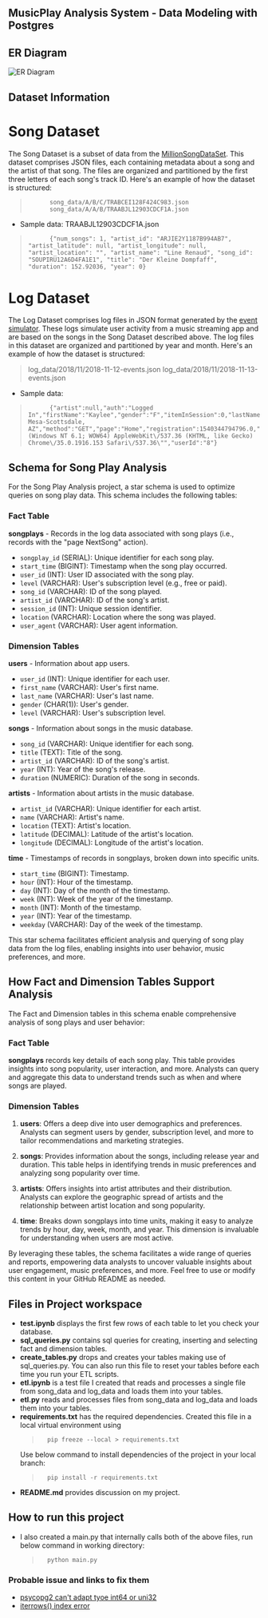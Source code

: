 ## MusicPlay Analysis System - Data Modeling with Postgres

## ER Diagram

![ER Diagram](https://github.com/vaishnavi31/data-engineering-projects/blob/main/MusicPlay-Analysis-System/ERDiagram.png)

## Dataset Information
# Song Dataset

The Song Dataset is a subset of data from the [MillionSongDataSet](http://millionsongdataset.com/). This dataset comprises JSON files, each containing metadata about a song and the artist of that song. The files are organized and partitioned by the first three letters of each song's track ID. Here's an example of how the dataset is structured:

>           song_data/A/B/C/TRABCEI128F424C983.json
>           song_data/A/A/B/TRAABJL12903CDCF1A.json

- Sample data: TRAABJL12903CDCF1A.json
>           {"num_songs": 1, "artist_id": "ARJIE2Y1187B994AB7", "artist_latitude": null, "artist_longitude": null, "artist_location": "", "artist_name": "Line Renaud", "song_id": "SOUPIRU12A6D4FA1E1", "title": "Der Kleine Dompfaff", "duration": 152.92036, "year": 0}
    
# Log Dataset

The Log Dataset comprises log files in JSON format generated by the [event simulator](https://github.com/Interana/eventsim). These logs simulate user activity from a music streaming app and are based on the songs in the Song Dataset described above. The log files in this dataset are organized and partitioned by year and month. Here's an example of how the dataset is structured:

> log_data/2018/11/2018-11-12-events.json
> log_data/2018/11/2018-11-13-events.json

- Sample data:
>           {"artist":null,"auth":"Logged In","firstName":"Kaylee","gender":"F","itemInSession":0,"lastName":"Summers","length":null,"level":"free","location":"Phoenix-Mesa-Scottsdale, AZ","method":"GET","page":"Home","registration":1540344794796.0,"sessionId":139,"song":null,"status":200,"ts":1541106106796,"userAgent":"\"Mozilla\/5.0 (Windows NT 6.1; WOW64) AppleWebKit\/537.36 (KHTML, like Gecko) Chrome\/35.0.1916.153 Safari\/537.36\"","userId":"8"}


## Schema for Song Play Analysis

For the Song Play Analysis project, a star schema is used to optimize queries on song play data. This schema includes the following tables:

### Fact Table

**songplays** - Records in the log data associated with song plays (i.e., records with the "page NextSong" action).
- `songplay_id` (SERIAL): Unique identifier for each song play.
- `start_time` (BIGINT): Timestamp when the song play occurred.
- `user_id` (INT): User ID associated with the song play.
- `level` (VARCHAR): User's subscription level (e.g., free or paid).
- `song_id` (VARCHAR): ID of the song played.
- `artist_id` (VARCHAR): ID of the song's artist.
- `session_id` (INT): Unique session identifier.
- `location` (VARCHAR): Location where the song was played.
- `user_agent` (VARCHAR): User agent information.

### Dimension Tables

**users** - Information about app users.
- `user_id` (INT): Unique identifier for each user.
- `first_name` (VARCHAR): User's first name.
- `last_name` (VARCHAR): User's last name.
- `gender` (CHAR(1)): User's gender.
- `level` (VARCHAR): User's subscription level.

**songs** - Information about songs in the music database.
- `song_id` (VARCHAR): Unique identifier for each song.
- `title` (TEXT): Title of the song.
- `artist_id` (VARCHAR): ID of the song's artist.
- `year` (INT): Year of the song's release.
- `duration` (NUMERIC): Duration of the song in seconds.

**artists** - Information about artists in the music database.
- `artist_id` (VARCHAR): Unique identifier for each artist.
- `name` (VARCHAR): Artist's name.
- `location` (TEXT): Artist's location.
- `latitude` (DECIMAL): Latitude of the artist's location.
- `longitude` (DECIMAL): Longitude of the artist's location.

**time** - Timestamps of records in songplays, broken down into specific units.
- `start_time` (BIGINT): Timestamp.
- `hour` (INT): Hour of the timestamp.
- `day` (INT): Day of the month of the timestamp.
- `week` (INT): Week of the year of the timestamp.
- `month` (INT): Month of the timestamp.
- `year` (INT): Year of the timestamp.
- `weekday` (VARCHAR): Day of the week of the timestamp.

This star schema facilitates efficient analysis and querying of song play data from the log files, enabling insights into user behavior, music preferences, and more.


## How Fact and Dimension Tables Support Analysis

The Fact and Dimension tables in this schema enable comprehensive analysis of song plays and user behavior:

### Fact Table

**songplays** records key details of each song play. This table provides insights into song popularity, user interaction, and more. Analysts can query and aggregate this data to understand trends such as when and where songs are played.

### Dimension Tables

1. **users**: Offers a deep dive into user demographics and preferences. Analysts can segment users by gender, subscription level, and more to tailor recommendations and marketing strategies.

2. **songs**: Provides information about the songs, including release year and duration. This table helps in identifying trends in music preferences and analyzing song popularity over time.

3. **artists**: Offers insights into artist attributes and their distribution. Analysts can explore the geographic spread of artists and the relationship between artist location and song popularity.

4. **time**: Breaks down songplays into time units, making it easy to analyze trends by hour, day, week, month, and year. This dimension is invaluable for understanding when users are most active.

By leveraging these tables, the schema facilitates a wide range of queries and reports, empowering data analysts to uncover valuable insights about user engagement, music preferences, and more.
Feel free to use or modify this content in your GitHub README as needed.


## Files in Project workspace

* **test.ipynb** displays the first few rows of each table to let you check your database.
* **sql_queries.py** contains sql queries for creating, inserting and selecting fact and dimension tables.
* **create_tables.py** drops and creates your tables making use of sql_queries.py. You can also run this file to reset your tables before each time you run your ETL scripts.
* **etl.ipynb** is a test file I created that reads and processes a single file from song_data and log_data and loads them into your tables.
* **etl.py** reads and processes files from song_data and log_data and loads them into your tables.
* **requirements.txt** has the required dependencies. 
    Created this file in a local virtual environment using 
    >       pip freeze --local > requirements.txt
    Use below command to install dependencies of the project in your local branch:
    >       pip install -r requirements.txt
* **README.md** provides discussion on my project.

## How to run this project

* I also created a main.py that internally calls both of the above files, run below command in working directory:
    >       python main.py


### Probable issue and links to fix them
* [psycopg2 can't adapt tyoe int64 or uni32](https://devpress.csdn.net/python/6304c8c2c67703293080df4e.html)
* [iterrows() index error](https://stackoverflow.com/questions/47665812/index-out-of-bound-when-iterrow-how-is-this-possible)
